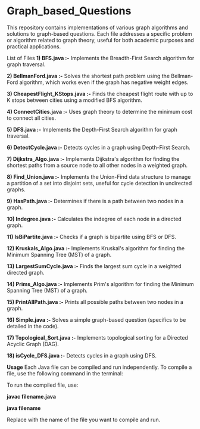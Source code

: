 # Graph_based_Questions
This repository contains implementations of various graph algorithms and solutions to graph-based questions. Each file addresses a specific problem or algorithm related to graph theory, useful for both academic purposes and practical applications.

List of Files
**1) BFS.java :-**
Implements the Breadth-First Search algorithm for graph traversal.

**2) BellmanFord.java :-**
Solves the shortest path problem using the Bellman-Ford algorithm, which works even if the graph has negative weight edges.

**3) CheapestFlight_KStops.java :-**
Finds the cheapest flight route with up to K stops between cities using a modified BFS algorithm.

**4) ConnectCities.java :-**
Uses graph theory to determine the minimum cost to connect all cities.

**5) DFS.java :-**
Implements the Depth-First Search algorithm for graph traversal.

**6) DetectCycle.java :-**
Detects cycles in a graph using Depth-First Search.

**7) Dijkstra_Algo.java :-**
Implements Dijkstra's algorithm for finding the shortest paths from a source node to all other nodes in a weighted graph.

**8) Find_Union.java :-**
Implements the Union-Find data structure to manage a partition of a set into disjoint sets, useful for cycle detection in undirected graphs.

**9) HasPath.java :-**
Determines if there is a path between two nodes in a graph.

**10) Indegree.java :-**
Calculates the indegree of each node in a directed graph.

**11) IsBiPartite.java :-**
Checks if a graph is bipartite using BFS or DFS.

**12) Kruskals_Algo.java :-**
Implements Kruskal's algorithm for finding the Minimum Spanning Tree (MST) of a graph.

**13) LargestSumCycle.java :-**
Finds the largest sum cycle in a weighted directed graph.

**14) Prims_Algo.java :-**
Implements Prim's algorithm for finding the Minimum Spanning Tree (MST) of a graph.

**15) PrintAllPath.java :-**
Prints all possible paths between two nodes in a graph.

**16) Simple.java :-**
Solves a simple graph-based question (specifics to be detailed in the code).

**17) Topological_Sort.java :-**
Implements topological sorting for a Directed Acyclic Graph (DAG).

**18) isCycle_DFS.java :-**
Detects cycles in a graph using DFS.

**Usage**
Each Java file can be compiled and run independently. To compile a file, use the following command in the terminal:

To run the compiled file, use:

**javac filename.java**

**java filename**

Replace <filename> with the name of the file you want to compile and run.
